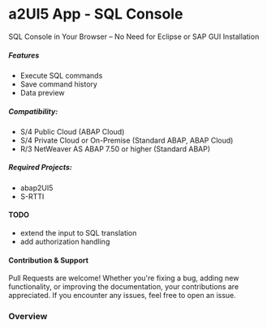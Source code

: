 # a2UI5 App - SQL Console
SQL Console in Your Browser – No Need for Eclipse or SAP GUI Installation

##### Features
* Execute SQL commands
* Save command history
* Data preview

##### Compatibility:
* S/4 Public Cloud (ABAP Cloud)
* S/4 Private Cloud or On-Premise (Standard ABAP, ABAP Cloud)
* R/3 NetWeaver AS ABAP 7.50 or higher (Standard ABAP)

##### Required Projects:
* abap2UI5
* S-RTTI

#### TODO
* extend the input to SQL translation
* add authorization handling

#### Contribution & Support
Pull Requests are welcome! Whether you're fixing a bug, adding new functionality, or improving the documentation, your contributions are appreciated. If you encounter any issues, feel free to open an issue.

### Overview



